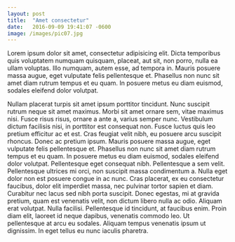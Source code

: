 ```yaml
---
layout: post
title:  "Amet consectetur"
date:   2016-09-09 19:41:07 -0600
image: /images/pic07.jpg
---
```


Lorem ipsum dolor sit amet, consectetur adipisicing elit. Dicta temporibus quis voluptatem numquam quisquam, placeat, aut sit, non porro, nulla ea ullam voluptas. Illo numquam, autem esse, ad tempora in. Mauris posuere massa augue, eget vulputate felis pellentesque et. Phasellus non nunc sit amet diam rutrum tempus et eu quam. In posuere metus eu diam euismod, sodales eleifend dolor volutpat.

Nullam placerat turpis sit amet ipsum porttitor tincidunt. Nunc suscipit rutrum neque sit amet maximus. Morbi sit amet ornare sem, vitae maximus nisi. Fusce risus risus, ornare a ante a, varius semper nunc. Vestibulum dictum facilisis nisi, in porttitor est consequat non. Fusce luctus quis leo pretium efficitur ac et est. Cras feugiat velit nibh, eu posuere arcu suscipit rhoncus. Donec ac pretium ipsum. Mauris posuere massa augue, eget vulputate felis pellentesque et. Phasellus non nunc sit amet diam rutrum tempus et eu quam. In posuere metus eu diam euismod, sodales eleifend dolor volutpat. Pellentesque eget consequat nibh. Pellentesque a sem velit. Pellentesque ultrices mi orci, non suscipit massa condimentum a. Nulla eget dolor non est posuere congue in ac nunc. Cras placerat, ex eu consectetur faucibus, dolor elit imperdiet massa, nec pulvinar tortor sapien et diam. Curabitur nec lacus sed nibh porta suscipit. Donec egestas, mi at gravida pretium, quam est venenatis velit, non dictum libero nulla ac odio. Aliquam erat volutpat. Nulla facilisi. Pellentesque id tincidunt, at faucibus enim. Proin diam elit, laoreet id neque dapibus, venenatis commodo leo. Ut pellentesque at arcu eu sodales. Aliquam tempus venenatis ipsum ut dignissim. In eget tellus eu nunc iaculis pharetra.